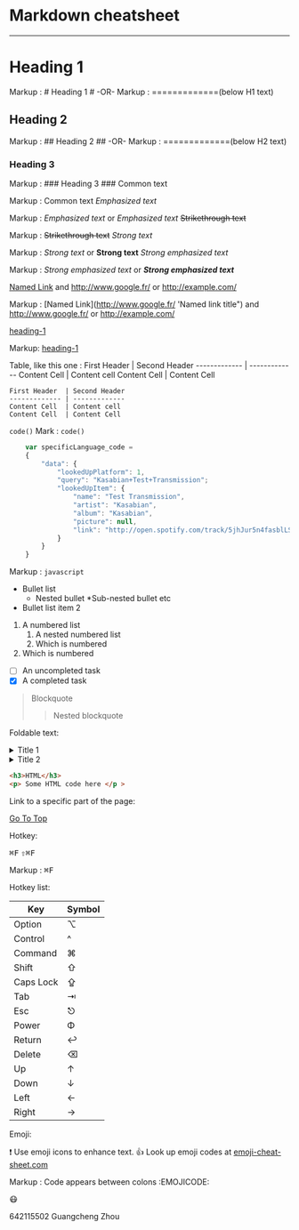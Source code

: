 Markdown cheatsheet<a name="TOP"></a >
===================

- - - -
# Heading 1 #
  Markup : # Heading 1 #
  -OR-
  Markup : =============(below H1 text)
  
## Heading 2 ##
  Markup : ## Heading 2 ##
  -OR-
  Markup : =============(below H2 text)
### Heading 3 ###

  Markup : ### Heading 3 ###
Common text

  Markup : Common text
_Emphasized text_ 

  Markup : _Emphasized text_ or *Emphasized text*
~~Strikethrough text~~

  Markup : ~~Strikethrough text~~
_Strong text_
  
  Markup : _Strong text_ or **Strong text**
_Strong emphasized text_

  Markup : _Strong emphasized text_ or ***Strong emphasized text***

[Named Link](http://www.google.fr/ "Named link title") and http://www.google.fr/ or <http://example.com/>

  Markup : [Named Link](http://www.google.fr/ 'Named link title") and http://www.google.fr/ or <http://example.com/>

[heading-1](#heading-1 "GOto heading-1")

  Markup: [heading-1](#heading-1 "Goto heading-1")

 Table, like this one :
First Header  | Second Header
------------- | -------------
Content Cell  | Content cell
Content Cell  | Content Cell
```
First Header  | Second Header
------------- | -------------
Content Cell  | Content cell
Content Cell  | Content Cell
```

`code()`
  Mark : `code()`
```javascript
    var specificLanguage_code =
    {
        "data": {
            "lookedUpPlatform": 1,
            "query": "Kasabian+Test+Transmission";
            "lookedUpItem": {
                "name": "Test Transmission",
                "artist": "Kasabian",
                "album": "Kasabian",
                "picture": null,
                "link": "http://open.spotify.com/track/5jhJur5n4fasblLSCOcrTp"
            }
        }
    }
```
  Markup : ```javascript
           ```

* Bullet list
    * Nested bullet
        *Sub-nested bullet etc
* Bullet list item 2
1. A numbered list
    1. A nested numbered list
    2. Which is numbered
2. Which is numbered
- [ ] An uncompleted task
- [x] A completed task

> Blockquote
>> Nested blockquote

Foldable text:

<details>
<summary>Title 1</summary>
<p>Content 1 Content 1 Content 1 Content 1 Content 1</p >
</details>
<details>
<summary>Title 2</summary>
<p>Content 2 Content 2 Content 2 Content 2 Content 2</p >
</details>

```html
<h3>HTML</h3>
<p> Some HTML code here </p >
```

Link to a specific part of the page:

[Go To Top](#TOP)

Hotkey:

<kbd>⌘F</kbd>
<kbd>⇧⌘F</kbd>

  Markup : <kbd>⌘F</kbd>

Hotkey list:

| Key | Symbol |
| --- | --- |
| Option | ⌥ |
| Control | ^ |
| Command | ⌘ |
| Shift | ⇧ |
| Caps Lock | ⇪ |
| Tab | ⇥ |
| Esc | ⎋ |
| Power | Φ |
| Return | ↩ |
| Delete | ⌫ |
| Up | ↑ |
| Down | ↓ |
| Left | ← |
| Right | → |

Emoji:

:exclamation: Use emoji icons to enhance text. :+1:  Look up emoji codes at [emoji-cheat-sheet.com](http://emoji-cheat-sheet.com/)

  Markup : Code appears between colons :EMOJICODE:

:mask: 

642115502 Guangcheng Zhou